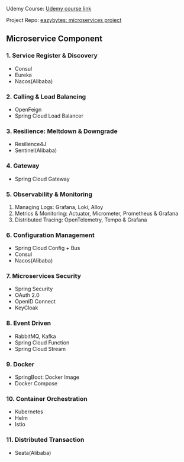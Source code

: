 Udemy Course: [Udemy course link](https://www.udemy.com/course/master-microservices-with-spring-docker-kubernetes/)

Project Repo: [eazybytes: microservices project](https://github.com/eazybytes/microservices)

## Microservice Component
### 1. Service Register & Discovery
- Consul
- Eureka
- Nacos(Alibaba)
### 2. Calling & Load Balancing
- OpenFeign
- Spring Cloud Load Balancer
### 3. Resilience: Meltdown & Downgrade
- Resilience4J
- Sentinel(Alibaba)
### 4. Gateway
- Spring Cloud Gateway
### 5. Observability & Monitoring
1. Managing Logs: Grafana, Loki, Alloy
2. Metrics & Monitoring: Actuator, Micrometer, Prometheus & Grafana
3. Distributed Tracing: OpenTelemetry, Tempo & Grafana
### 6. Configuration Management
- Spring Cloud Config + Bus
- Consul
- Nacos(Alibaba)
### 7. Microservices Security
- Spring Security
- OAuth 2.0
- OpenID Connect
- KeyCloak
### 8. Event Driven
- RabbitMQ, Kafka
- Spring Cloud Function
- Spring Cloud Stream
### 9. Docker
- SpringBoot: Docker Image
- Docker Compose
### 10. Container Orchestration
- Kubernetes
- Helm
- Istio
### 11. Distributed Transaction
- Seata(Alibaba)
